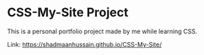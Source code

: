 # CSS-My-Site Project

This is a personal portfolio project made by me while learning CSS.

Link: https://shadmaanhussain.github.io/CSS-My-Site/
